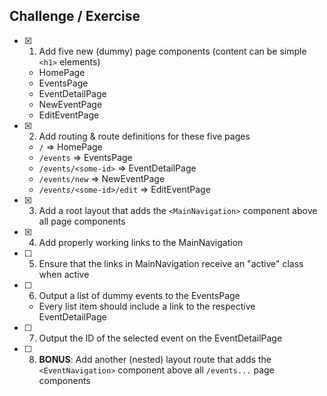 ## Challenge / Exercise

- [x] 1. Add five new (dummy) page components (content can be simple `<h1>` elements)
  - HomePage
  - EventsPage
  - EventDetailPage
  - NewEventPage
  - EditEventPage
- [x] 2. Add routing & route definitions for these five pages
  - `/` => HomePage
  - `/events` => EventsPage
  - `/events/<some-id>` => EventDetailPage
  - `/events/new` => NewEventPage
  - `/events/<some-id>/edit` => EditEventPage
- [x] 3. Add a root layout that adds the `<MainNavigation>` component above all page components
- [x] 4. Add properly working links to the MainNavigation
- [ ] 5. Ensure that the links in MainNavigation receive an "active" class when active
- [ ] 6. Output a list of dummy events to the EventsPage
  - Every list item should include a link to the respective EventDetailPage
- [ ] 7. Output the ID of the selected event on the EventDetailPage
- [ ] 8. **BONUS**: Add another (nested) layout route that adds the `<EventNavigation>` component above all `/events...` page components
